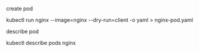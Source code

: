 
create pod

kubectl run nginx --image=nginx --dry-run=client -o yaml > nginx-pod.yaml

describe pod

kubectl describe pods nginx